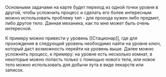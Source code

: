 Основными задачами на карте будет переход из одной точки уровня в другой, чтобы усложнить процесс и сделать его более интересным можно использовать проблему тип - для прохода нужен либо предмет, либо другое тело. Данная механика, как по мне может быть очень интересной. 

К примеру можно привести у уровень [[Стационар]], где для прохождения в следующий уровень необходимо найти на уровне ключ, который даст возможность перейти на уровень выше. Далее можно усложнять процесс, к примеру: на уровне есть несколько комнат, в некоторые можно попасть только с помощью нового тела, или новое тело можно использовать для добычи лута в виде лекарств или записок.
